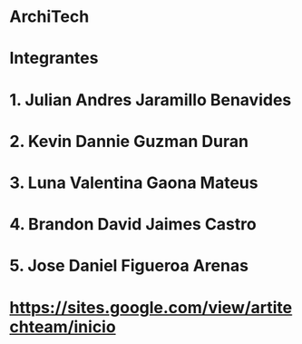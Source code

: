 # ArchiTech

# Integrantes
# 1. Julian Andres Jaramillo Benavides



# 2. Kevin Dannie Guzman Duran



# 3. Luna Valentina Gaona Mateus



# 4. Brandon David Jaimes Castro



# 5. Jose Daniel Figueroa Arenas

# https://sites.google.com/view/artitechteam/inicio


